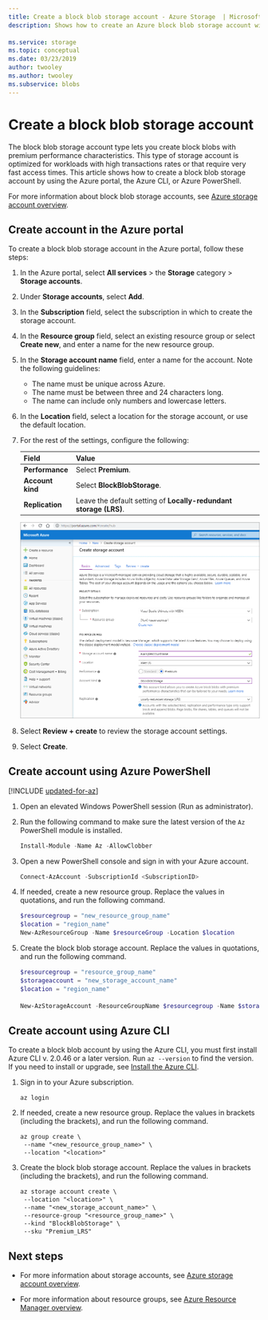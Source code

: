 ```yaml
---
title: Create a block blob storage account - Azure Storage  | Microsoft Docs
description: Shows how to create an Azure block blob storage account with premium performance characteristics.

ms.service: storage
ms.topic: conceptual
ms.date: 03/23/2019
author: twooley
ms.author: twooley
ms.subservice: blobs
---
```


# Create a block blob storage account

The block blob storage account type lets you create block blobs with premium performance characteristics. This type of storage account is optimized for workloads with high transactions rates or that require very fast access times. This article shows how to create a block blob storage account by using the Azure portal, the Azure CLI, or Azure PowerShell.

For more information about block blob storage accounts, see [Azure storage account overview](https://docs.microsoft.com/azure/storage/common/storage-account-overview).

## Create account in the Azure portal

To create a block blob storage account in the Azure portal, follow these steps:

1. In the Azure portal, select **All services** > the **Storage** category > **Storage accounts**.

1. Under **Storage accounts**, select **Add**.

1. In the **Subscription** field, select the subscription in which to create the storage account.

1. In the **Resource group** field, select an existing resource group or select **Create new**, and enter a name for the new resource group.

1. In the **Storage account name** field, enter a name for the account. Note the following guidelines:

   - The name must be unique across Azure.
   - The name must be between three and 24 characters long.
   - The name can include only numbers and lowercase letters.

1. In the **Location** field, select a location for the storage account, or use the default location.

1. For the rest of the settings, configure the following:

   |Field     |Value  |
   |---------|---------|
   |**Performance**    |  Select **Premium**.   |
   |**Account kind**    | Select **BlockBlobStorage**.      |
   |**Replication**    |  Leave the default setting of **Locally-redundant storage (LRS)**.      |

   ![Shows portal UI to create a block blob storage account](media/storage-blob-create-account-block-blob/create-block-blob-storage-account.png)

1. Select **Review + create** to review the storage account settings.

1. Select **Create**.

## Create account using Azure PowerShell

[!INCLUDE [updated-for-az](../../../includes/updated-for-az.md)]

1. Open an elevated Windows PowerShell session (Run as administrator).

1. Run the following command to make sure the latest version of the `Az` PowerShell module is installed.

   ```powershell
   Install-Module -Name Az -AllowClobber
   ```

1. Open a new PowerShell console and sign in with your Azure account.

   ```powershell
   Connect-AzAccount -SubscriptionId <SubscriptionID>
   ```

1. If needed, create a new resource group. Replace the values in quotations, and run the following command.

   ```powershell
   $resourcegroup = "new_resource_group_name"
   $location = "region_name"
   New-AzResourceGroup -Name $resourceGroup -Location $location
   ```

1. Create the block blob storage account. Replace the values in quotations, and run the following command.

   ```powershell
   $resourcegroup = "resource_group_name"
   $storageaccount = "new_storage_account_name"
   $location = "region_name"

   New-AzStorageAccount -ResourceGroupName $resourcegroup -Name $storageaccount -Location $location -Kind "BlockBlobStorage" -SkuName "Premium_LRS"
   ```

## Create account using Azure CLI

To create a block blob account by using the Azure CLI, you must first install Azure CLI v. 2.0.46 or a later version. Run `az --version` to find the version. If you need to install or upgrade, see [Install the Azure CLI](/cli/azure/install-azure-cli).

1. Sign in to your Azure subscription.

   ```azurecli
   az login
   ```

1. If needed, create a new resource group. Replace the values in brackets (including the brackets), and run the following command.

   ```azurecli
   az group create \
    --name "<new_resource_group_name>" \
    --location "<location>"
   ```

1. Create the block blob storage account. Replace the values in brackets (including the brackets), and run the following command.

   ```azurecli
   az storage account create \
    --location "<location>" \
    --name "<new_storage_account_name>" \
    --resource-group "<resource_group_name>" \
    --kind "BlockBlobStorage" \
    --sku "Premium_LRS"
   ```

## Next steps

- For more information about storage accounts, see [Azure storage account overview](https://docs.microsoft.com/azure/storage/common/storage-account-overview).

- For more information about resource groups, see [Azure Resource Manager overview](https://docs.microsoft.com/azure/azure-resource-manager/resource-group-overview).
